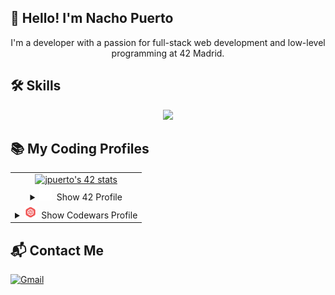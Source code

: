 ## 👋 Hello! I'm Nacho Puerto

<p align="center">
  I'm a developer with a passion for full-stack web development and low-level programming at 42 Madrid.
</p>

## 🛠️ Skills

<p align="center">
  <a href="https://skillicons.dev">
    <img src="https://skillicons.dev/icons?i=git,github,js,react,nodejs,mongodb,c,cpp,html,css,postman,bash,docker,ubuntu,vim,p5js,ai,ps,xd&perline=12" />
  </a>
</p>

## 📚 My Coding Profiles

<table align="center">
  <tr>
    <td align="center" >
        <a href="https://github.com/oakoudad/badge42">
          <img src="https://badge.mediaplus.ma/darkblue/jpuerto-?1337Badge=off&UM6P=off" alt="jpuerto's 42 stats" />
        </a>
    </td>
  </tr>
  <tr>
    <td align="center">
      <details>
        <summary><img src="assets/42-logo.svg" width="20" alt="42 Logo" />&nbsp; Show 42 Profile</summary>
         <a href="https://leetcode.com/u/nachopuerto95/">
          <br><br>
          <img src="https://leetcard.jacoblin.cool/Nachopuerto95?theme=nord" alt="LeetCode stats" />
        </a>
      </details>
    </td>
  </tr>
  <tr>
    <td align="center">
      <details>
        <summary><img src="assets/5387632.png" width="20" alt="42 Logo" />&nbsp; Show Codewars Profile</summary>
        <a href="https://www.codewars.com/users/Nachopuerto95">
          <br><br>
          <img src="https://github.r2v.ch/codewars?user=Nachopuerto95&name=true&top_languages=true&stroke=%23b362ff&theme=purple_dark" alt="Codewars stats" />
        </a>
      </details>
    </td>
  </tr>

</table>

## 📬 Contact Me

[![Gmail](https://img.shields.io/badge/Gmail-D14836?logo=gmail&logoColor=white)](#)





